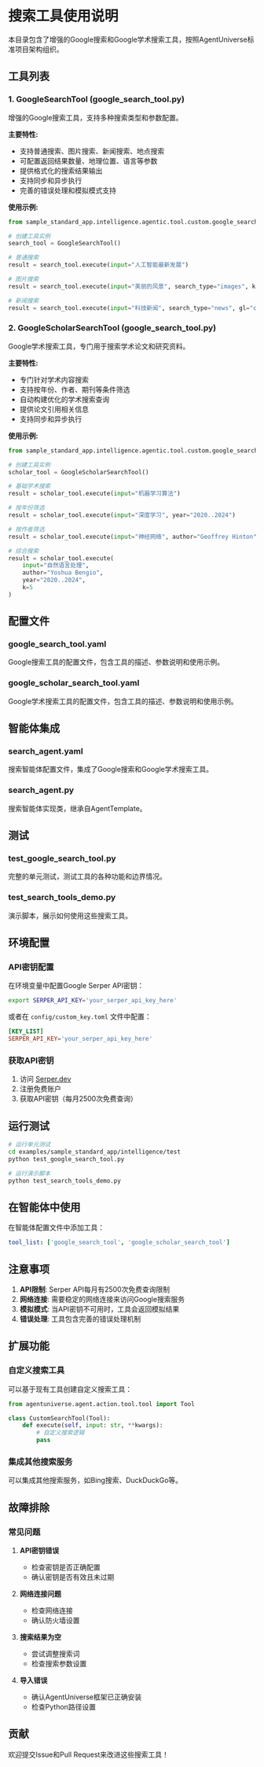 # 搜索工具使用说明

本目录包含了增强的Google搜索和Google学术搜索工具，按照AgentUniverse标准项目架构组织。

## 工具列表

### 1. GoogleSearchTool (google_search_tool.py)
增强的Google搜索工具，支持多种搜索类型和参数配置。

**主要特性:**
- 支持普通搜索、图片搜索、新闻搜索、地点搜索
- 可配置返回结果数量、地理位置、语言等参数
- 提供格式化的搜索结果输出
- 支持同步和异步执行
- 完善的错误处理和模拟模式支持

**使用示例:**
```python
from sample_standard_app.intelligence.agentic.tool.custom.google_search_tool import GoogleSearchTool

# 创建工具实例
search_tool = GoogleSearchTool()

# 普通搜索
result = search_tool.execute(input="人工智能最新发展")

# 图片搜索
result = search_tool.execute(input="美丽的风景", search_type="images", k=5)

# 新闻搜索
result = search_tool.execute(input="科技新闻", search_type="news", gl="cn", hl="zh")
```

### 2. GoogleScholarSearchTool (google_search_tool.py)
Google学术搜索工具，专门用于搜索学术论文和研究资料。

**主要特性:**
- 专门针对学术内容搜索
- 支持按年份、作者、期刊等条件筛选
- 自动构建优化的学术搜索查询
- 提供论文引用相关信息
- 支持同步和异步执行

**使用示例:**
```python
from sample_standard_app.intelligence.agentic.tool.custom.google_search_tool import GoogleScholarSearchTool

# 创建工具实例
scholar_tool = GoogleScholarSearchTool()

# 基础学术搜索
result = scholar_tool.execute(input="机器学习算法")

# 按年份筛选
result = scholar_tool.execute(input="深度学习", year="2020..2024")

# 按作者筛选
result = scholar_tool.execute(input="神经网络", author="Geoffrey Hinton")

# 综合搜索
result = scholar_tool.execute(
    input="自然语言处理",
    author="Yoshua Bengio",
    year="2020..2024",
    k=5
)
```

## 配置文件

### google_search_tool.yaml
Google搜索工具的配置文件，包含工具的描述、参数说明和使用示例。

### google_scholar_search_tool.yaml
Google学术搜索工具的配置文件，包含工具的描述、参数说明和使用示例。

## 智能体集成

### search_agent.yaml
搜索智能体配置文件，集成了Google搜索和Google学术搜索工具。

### search_agent.py
搜索智能体实现类，继承自AgentTemplate。

## 测试

### test_google_search_tool.py
完整的单元测试，测试工具的各种功能和边界情况。

### test_search_tools_demo.py
演示脚本，展示如何使用这些搜索工具。

## 环境配置

### API密钥配置
在环境变量中配置Google Serper API密钥：

```bash
export SERPER_API_KEY='your_serper_api_key_here'
```

或者在 `config/custom_key.toml` 文件中配置：

```toml
[KEY_LIST]
SERPER_API_KEY='your_serper_api_key_here'
```

### 获取API密钥
1. 访问 [Serper.dev](https://serper.dev)
2. 注册免费账户
3. 获取API密钥（每月2500次免费查询）

## 运行测试

```bash
# 运行单元测试
cd examples/sample_standard_app/intelligence/test
python test_google_search_tool.py

# 运行演示脚本
python test_search_tools_demo.py
```

## 在智能体中使用

在智能体配置文件中添加工具：

```yaml
tool_list: ['google_search_tool', 'google_scholar_search_tool']
```

## 注意事项

1. **API限制**: Serper API每月有2500次免费查询限制
2. **网络连接**: 需要稳定的网络连接来访问Google搜索服务
3. **模拟模式**: 当API密钥不可用时，工具会返回模拟结果
4. **错误处理**: 工具包含完善的错误处理机制

## 扩展功能

### 自定义搜索工具
可以基于现有工具创建自定义搜索工具：

```python
from agentuniverse.agent.action.tool.tool import Tool

class CustomSearchTool(Tool):
    def execute(self, input: str, **kwargs):
        # 自定义搜索逻辑
        pass
```

### 集成其他搜索服务
可以集成其他搜索服务，如Bing搜索、DuckDuckGo等。

## 故障排除

### 常见问题

1. **API密钥错误**
   - 检查密钥是否正确配置
   - 确认密钥是否有效且未过期

2. **网络连接问题**
   - 检查网络连接
   - 确认防火墙设置

3. **搜索结果为空**
   - 尝试调整搜索词
   - 检查搜索参数设置

4. **导入错误**
   - 确认AgentUniverse框架已正确安装
   - 检查Python路径设置

## 贡献

欢迎提交Issue和Pull Request来改进这些搜索工具！

